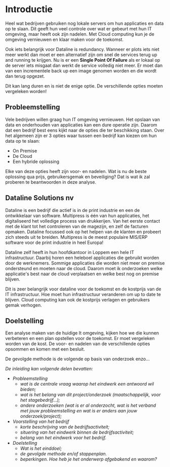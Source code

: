 # Introductie

Heel wat bedrijven gebruiken nog lokale servers om hun applicaties en data op te slaan. Dit geeft hun veel controle over wat er gebeurt met hun IT omgeving, maar heeft ook zijn nadelen. Met Cloud computing kun je de omgeving vernieuwen en klaar maken voor de toekomst.

Ook iets belangrijk voor Dataline is redundancy. Wanneer er plots iets niet meer werkt dan moet er een alternatief zijn om snel de services terug up and running te krijgen. 
Nu is er een **Single Point Of Failure** als er lokaal op de server iets misgaat dan werkt de service volledig niet meer. Er moet dan van een incrementele back up een image genomen worden en die wordt dan terug opgezet.

Dit kan lang duren en is niet de enige optie. De verschillende opties moeten vergeleken worden!

## Probleemstelling

Vele bedrijven willen graag hun IT omgeving vernieuwen. Het opslaan van data en onderhouden van applicaties kan een dure operatie zijn. Daarom dat een bedrijf best eens kijkt naar de opties die ter beschikking staan. Over het algemeen zijn er 3 opties waar tussen een bedrijf kan kiezen om hun data op te slaan:

- On Premise
- De Cloud
- Een hybride oplossing

Elke van deze opties heeft zijn voor- en nadelen. Wat is nu de beste oplossing qua prijs, gebruikersgemak en beveiliging? Dat is wat ik zal proberen te beantwoorden in deze analyse.

## Dataline Solutions nv

Dataline is een bedrijf die actief is in de print industrie en een de ontwikkelaar van software. Multipress is één van hun applicaties, het digitaliseerd het volledige process van drukkerijen. Van het eerste contact met de klant tot het controleren van de magezijn, en zelf de facturen opmaken. Dataline focussed ook op het helpen van de klanten en probeert zich steeds uit te breiden. Multipress is de meest populaire MIS/ERP software voor de print industrie in heel Europa!

Dataline zelf heeft in hun hoofdkantoor in Loppem een hele IT infrastructuur. Daarbij horen een heleboel applicaties die gebruikt worden door de werknemers. Sommige applicaties die worden niet meer on premise ondersteund en moeten naar de cloud. Daarom moet ik onderzoeken welke applicatie's best naar de cloud verplaatsen en welke best nog on premise blijven.

Dit is zeer belangrijk voor dataline voor de toekomst en de kostprijs van de IT infrastructuur. Hoe moet hun infrastructuur veranderen om up to date te blijven. Cloud computing kan ook de kostprijs verlagen en gebruikers gemak verhogen.

## Doelstelling

Een analyse maken van de huidige It omgeving, kijken hoe we die kunnen verbeteren en een plan opstellen voor de toekomst. Er moet vergeleken worden van de kost. De voor- en nadelen van de verschillende opties opsommen en komen met een besluit.

De gevolgde methode is de volgende op basis van onderzoek enzo...

*De inleiding kan volgende delen bevatten:*
- *Probleemstelling*
  - *wat is de centrale vraag waarop het eindwerk een antwoord wil bieden;*
  - *wat is het belang van dit project/onderzoek (maatschappelijk, voor het stagebedrijf…);*
  - *andere onderzoeken (wat is er al onderzocht, wat is het verband met jouw probleemstelling en wat is er anders aan jouw onderzoek/project);*
- *Voorstelling van het bedrijf*
  - *korte beschrijving van de bedrijfsactiviteit;*
  - *situering van het eindwerk binnen de bedrijfsactiviteit;*
  - *belang van het eindwerk voor het bedrijf.*
- *Doelstelling*
  - *Wat is het einddoel;*
  - *de gevolgde methode en/of stappenplan.*
  - *beperkingen. Hoe heb je het onderwerp afgebakend en waarom?*
